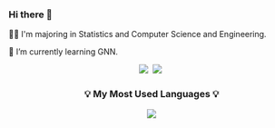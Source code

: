 ### Hi there 👋

<div>
  <p>
    👩‍💻 I'm majoring in Statistics and Computer Science and Engineering.
  </p>
  <p>
    🌱 I’m currently learning GNN.
  </p>
  <p align="center">
    <img src="https://img.shields.io/badge/Python-3766AB?style=flat-square&logo=Python&logoColor=white"/>&nbsp
    <img src="https://img.shields.io/badge/R-3766AB?style=flat-square&logo=R&logoColor=white"/>&nbsp
  </p>
</div>

<h3 align="center">💡 My Most Used Languages 💡</h3>

<p align="center">
  <a href="https://github.com/MINJIK01">
    <img align="center" src="https://github-readme-stats.vercel.app/api/top-langs/?username=MINJIK01&layout=compact&show_icons=true&show_owner=true&theme=nord" />
  </a>
</p>



<!--
**MINJIK01/MINJIK01** is a ✨ _special_ ✨ repository because its `README.md` (this file) appears on your GitHub profile.

Here are some ideas to get you started:

- 🔭 I’m currently working on ...
- 🌱 I’m currently learning ...
- 👯 I’m looking to collaborate on ...
- 🤔 I’m looking for help with ...
- 💬 Ask me about ...
- 📫 How to reach me: ...
- 😄 Pronouns: ...
- ⚡ Fun fact: ...
-->
